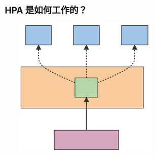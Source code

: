 # HPA 是如何工作的？

<figure><img src="../../../.gitbook/assets/hpa-how-work.svg" alt=""><figcaption></figcaption></figure>
